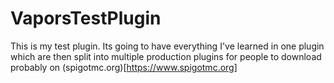# VaporsTestPlugin
This is my test plugin. Its going to have everything I've learned in one plugin which are then split into multiple production plugins for people to download probably on (spigotmc.org)[https://www.spigotmc.org]
